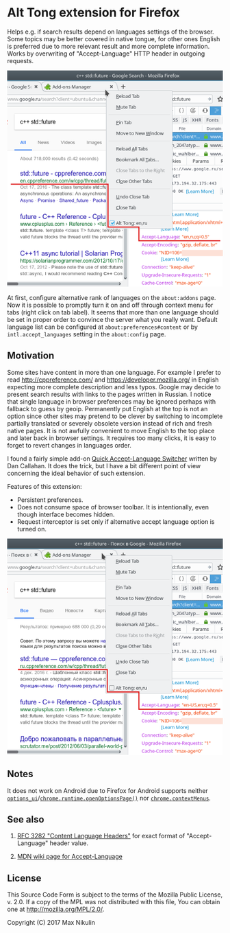 # Alt Tong extension for Firefox

Helps e.g. if search results depend on languages settings
of the browser. Some topics may be better covered in
native tongue, for other ones English is preferred due to
more relevant result and more complete information.
Works by overwriting of "Accept-Language" HTTP header
in outgoing requests.

![Results with active Alt Tong](screenshots/at-screen-enru.png)

At first, configure alternative rank of languages on the
`about:addons` page.
Now it is possible to promptly turn it on and off
through context menu for tabs (right click on tab label).
It seems that more than one language should be set in proper order
to convince the server what you really want.
Default language list can be  configured at
`about:preferences#content`
or by `intl.accept_languages` setting in the `about:config` page.

## Motivation

Some sites have content in more than one language. For example
I prefer to read http://cppreference.com/ and https://developer.mozilla.org/
in English expecting more complete description and less typos.
Google may decide to present search results with links to
the pages written in Russian. I notice that single language in browser
preferences may be ignored perhaps with fallback to guess by geoip.
Permanently put English at the top is not an option since other
sites may pretend to be clever by switching to incomplete partially
translated or severely obsolete version instead of rich and fresh native pages.
It is not awfully convenient to move English to the top place
and later back in browser settings. It requires too many clicks,
it is easy to forget to revert changes in languages order.

I found a fairly simple add-on
[Quick Accept-Language Switcher](https://addons.mozilla.org/en-US/firefox/addon/quick-accept-language-switc/)
written by Dan Callahan. It does the trick, but I have a bit different
point of view concerning the ideal behavior of such extension.

Features of this extension:

* Persistent preferences.
* Does not consume space of browser toolbar.
  It is intentionally, even though interface becomes hidden.
* Request interceptor is set only if alternative accept language
  option is turned on.

![Results when Alt Tong is switched off](screenshots/at-screen-enus.png)

## Notes

It does not work on Android due to Firefox for Android supports
neither
[`options_ui`](https://developer.mozilla.org/en-US/Add-ons/WebExtensions/manifest.json/options_ui)/[`chrome.runtime.openOptionsPage()`](https://developer.mozilla.org/en-US/Add-ons/WebExtensions/API/runtime/openOptionsPage)
nor [`chrome.contextMenus`](https://developer.mozilla.org/en-US/Add-ons/WebExtensions/API/contextMenus).

## See also

1. [RFC 3282 "Content Language Headers"](https://tools.ietf.org/html/rfc3282)
for exact format of "Accept-Language" header value.

2. [MDN wiki page for Accept-Language](https://developer.mozilla.org/en-US/docs/Web/HTTP/Headers/Accept-Language)

## License

This Source Code Form is subject to the terms of the Mozilla Public
License, v. 2.0. If a copy of the MPL was not distributed with this
file, You can obtain one at http://mozilla.org/MPL/2.0/.

Copyright (C) 2017 Max Nikulin
